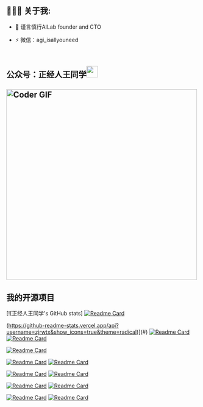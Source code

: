 

<h2 align="left">👨🏻‍💻 关于我:</h2>


- :rocket: 谨言慎行AILab founder and CTO

- :zap: 微信：agi_isallyouneed<br>

<h2 align="left">
 <abc>
  <br>公众号：正经人王同学<img src="https://user-images.githubusercontent.com/42378118/110234147-e3259600-7f4e-11eb-95be-0c4047144dea.gif" width="30"><br>

  
  <br>
    <img src="https://media.giphy.com/media/SWoSkN6DxTszqIKEqv/giphy.gif" alt="Coder GIF" width="500">
 </abc>
</h2>


<h2 align="left">我的开源项目</h2>


[![正经人王同学's GitHub stats]
[![Readme Card](https://github-readme-stats.vercel.app/api/pin/?username=zjrwtx&show_icons=true&theme=radical&repo=AIgene_anki )](https://github.com/zjrwtx/AIgene_anki)


(https://github-readme-stats.vercel.app/api?username=zjrwtx&show_icons=true&theme=radical)](#)
[![Readme Card](https://github-readme-stats.vercel.app/api/pin/?username=zjrwtx&show_icons=true&theme=radical&repo=videotopdf_ui )](https://github.com/zjrwtx/videotopdf_ui)
[![Readme Card](https://github-readme-stats.vercel.app/api/pin/?username=zjrwtx&show_icons=true&theme=radical&repo=open_summary )](https://github.com/zjrwtx/open_summary)


[![Readme Card](https://github-readme-stats.vercel.app/api/pin/?username=zjrwtx&show_icons=true&theme=radical&repo=aigene_identification)](https://github.com/zjrwtx/aigene_identification)

[![Readme Card](https://github-readme-stats.vercel.app/api/pin/?username=zjrwtx&show_icons=true&theme=radical&repo=xiaoyiseniorpro)](https://github.com/zjrwtx/xiaoyiseniorpro)
[![Readme Card](https://github-readme-stats.vercel.app/api/pin/?username=zjrwtx&show_icons=true&theme=radical&repo=xiaoyivipvideo)](https://github.com/zjrwtx/xiaoyivipvideo)

[![Readme Card](https://github-readme-stats.vercel.app/api/pin/?username=zjrwtx&show_icons=true&theme=radical&repo=xiaoiyisenior_huggingface)](https://github.com/zjrwtx/xiaoiyisenior_huggingface)
[![Readme Card](https://github-readme-stats.vercel.app/api/pin/?username=zjrwtx&show_icons=true&theme=radical&repo=awesome_design)](https://github.com/zjrwtx/awesome_design)


[![Readme Card](https://github-readme-stats.vercel.app/api/pin/?username=zjrwtx&show_icons=true&theme=radical&repo=newbingimage)](https://github.com/zjrwtx/newbingimage)
[![Readme Card](https://github-readme-stats.vercel.app/api/pin/?username=zjrwtx&show_icons=true&theme=radical&repo=htmltotext)](https://github.com/zjrwtx/htmltotext)

[![Readme Card](https://github-readme-stats.vercel.app/api/pin/?username=zjrwtx&show_icons=true&theme=radical&repo=gifcompression)](https://github.com/zjrwtx/gifcompression)
[![Readme Card](https://github-readme-stats.vercel.app/api/pin/?username=zjrwtx&show_icons=true&theme=radical&repo=auto_summarize)](https://github.com/zjrwtx/auto_summarize)

